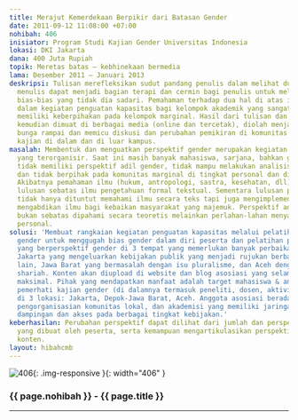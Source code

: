 ```yaml
---
title: Merajut Kemerdekaan Berpikir dari Batasan Gender
date: 2011-09-12 11:08:00 +07:00
nohibah: 406
inisiator: Program Studi Kajian Gender Universitas Indonesia
lokasi: DKI Jakarta
dana: 400 Juta Rupiah
topik: Meretas batas – kebhinekaan bermedia
lama: Desember 2011 – Januari 2013
deskripsi: Tulisan merefleksikan sudut pandang penulis dalam melihat dunia. Sementara
  menulis dapat menjadi bagian terapi dan cermin bagi penulis untuk melihat kembali
  bias-bias yang tidak dia sadari. Pemahaman terhadap dua hal di atas ingin kami wujudkan
  dalam kegiatan penguatan kapasitas bagi kelompok akademik yang sangat diharapkan
  memiliki keberpihakan pada kelompok marginal. Hasil dari tulisan dan refleksi tersebut
  kemudian dimuat di berbagai media (online dan tercetak), diolah menjadi sebuah tulisan
  bunga rampai dan memicu diskusi dan perubahan pemikiran di komunitas dan kelompok
  kajian di dalam dan di luar kampus.
masalah: Membentuk dan menguatkan perspektif gender merupakan kegiatan berkelanjutan
  yang terorganisir. Saat ini masih banyak mahasiswa, sarjana, bahkan guru besar yang
  tidak memiliki perspektif adil gender, tidak mampu melakukan analisis kekuasaan,
  dan tidak berpihak pada komunitas marginal di tingkat personal dan di tingkat masyarakat.
  Akibatnya pemahaman ilmu (hukum, antropologi, sastra, kesehatan, dll) yang dimiliki
  lulusan sebatas ilmu pengetahuan formal tekstual. Sementara lulusan perguruan tinggi
  tidak hanya dituntut memahami ilmu secara teks tapi juga mengimplementasikan dan
  mengabdikan ilmu bagi kebaikan masyarakat yang majemuk. Perspektif adil gender juga
  bukan sebatas dipahami secara teoretis melainkan perlahan-lahan menyatu dengan kepekaan
  personal.
solusi: 'Membuat rangkaian kegiatan penguatan kapasitas melalui pelatihan kepekaan
  gender untuk menggugah bias gender dalam diri peserta dan pelatihan penulisan konten
  yang berperspektif gender di 3 tempat yang memerlukan banyak perbaikan yaitu DKI
  Jakarta yang mengeluarkan kebijakan publik yang menjadi rujukan berbagai provinsi
  lain, Jawa Barat yang bermasalah dengan isu pluralisme, dan Aceh dengan isu hukum
  shariah. Konten akan diupload di website dan blog asosiasi yang selama ini tidak
  maksimal. Pihak yang mendapatkan manfaat adalah target mahasiswa & anggota asosiasi
  pemerhati kajian gender (di dalamnya termasuk peneliti, dosen, aktivis perempuan)
  di 3 lokasi: Jakarta, Depok-Jawa Barat, Aceh. Anggota asosiasi berada dalam birokrasi,
  pengorganisasian komunitas lokal, dan akademisi yang memiliki jaringan mahasiswa,
  dampingan dan akses pada berbagai tingkat kebijakan.'
keberhasilan: Perubahan perspektif dapat dilihat dari jumlah dan perspektif konten
  yang dibuat oleh peserta, serta kemampuan mengartikulasikan perspektif menjadi sebuah
  konten.
layout: hibahcmb
---
```


![406](/static/img/hibahcmb/406.png){: .img-responsive }{: width="406" }

### {{ page.nohibah }} - {{ page.title }}

---
